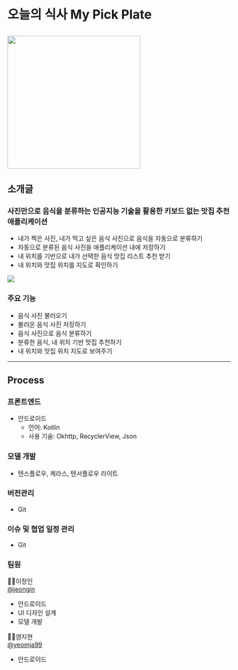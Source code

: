 # **오늘의 식사 My Pick Plate**
<a href='https://ifh.cc/v-Y9oYtJ' target='_blank'><img src='https://ifh.cc/g/Y9oYtJ.jpg' width="300" height="300" border='0'></a>
---
## 소개글

### 사진만으로 음식을 분류하는 인공지능 기술을 활용한 키보드 없는 맛집 추천 애플리케이션

- 내가 찍은 사진, 내가 먹고 싶은 음식 사진으로 음식을 자동으로 분류하기
- 자동으로 분류된 음식 사진을 애플리케이션 내에 저장하기
- 내 위치를 기반으로 내가 선택한 음식 맛집 리스트 추천 받기
- 내 위치와 맛집 위치를 지도로 확인하기

<a href='https://ifh.cc/v-tz5xO9' target='_blank'><img src='https://ifh.cc/g/tz5xO9.jpg' border='0'></a>

### 주요 기능

- 음식 사진 불러오기
- 불러온 음식 사진 저장하기
- 음식 사진으로 음식 분류하기
- 분류한 음식, 내 위치 기반 맛집 추천하기
- 내 위치와 맛집 위치 지도로 보여주기
---
## Process

### 프론트엔드
- 안드로이드
  * 언어: Kotlin
  * 사용 기술: Okhttp, RecyclerView, Json
  
### 모델 개발
- 텐스플로우, 케라스, 텐서플로우 라이트

### 버전관리
- Git
### 이슈 및 협업 일정 관리
- Git

### 팀원

🙍‍♀️이정인  
[@jeongin](https://github.com/jeongiin)
- 안드로이드
- UI 디자인 설계
- 모델 개발

🙍‍♀️염지현  
[@yeomja99](https://github.com/yeomja99)
- 안드로이드



